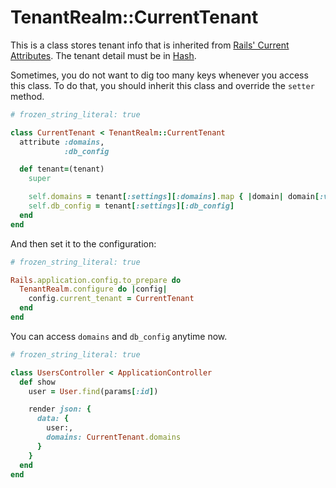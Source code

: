 # TenantRealm::CurrentTenant

This is a class stores tenant info that is inherited from [Rails' Current Attributes](https://api.rubyonrails.org/classes/ActiveSupport/CurrentAttributes.html). The tenant detail must be in [Hash](https://ruby-doc.org/3.1.4/Hash.html).

Sometimes, you do not want to dig too many keys whenever you access this class. To do that, you should inherit this class and override the `setter` method.

```rb
# frozen_string_literal: true

class CurrentTenant < TenantRealm::CurrentTenant
  attribute :domains,
            :db_config

  def tenant=(tenant)
    super

    self.domains = tenant[:settings][:domains].map { |domain| domain[:value] }
    self.db_config = tenant[:settings][:db_config]
  end
end
```

And then set it to the configuration:

```rb
# frozen_string_literal: true

Rails.application.config.to_prepare do
  TenantRealm.configure do |config|
    config.current_tenant = CurrentTenant
  end
end
```

You can access `domains` and `db_config` anytime now.

```rb
# frozen_string_literal: true

class UsersController < ApplicationController
  def show
    user = User.find(params[:id])

    render json: {
      data: {
        user:,
        domains: CurrentTenant.domains
      }
    }
  end
end
```
